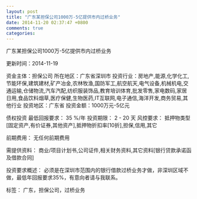 ```yaml
---
layout: post
title: "广东某担保公司1000万-5亿提供市内过桥业务"
date: 2014-11-20 02:37:47 +0800
comments: true
categories: 
---
```

广东某担保公司1000万-5亿提供市内过桥业务



更新时间：2014-11-19

资金主体：担保公司
所在地区：广东省深圳市
投资行业：房地产,能源,化学化工,节能环保,建筑建材,矿产冶金,农林牧渔,国防军工,航空航天,电气设备,机械机电,交通运输,仓储物流,汽车汽配,纺织服装饰品,教育培训体育,批发零售,家电数码,家居日用,食品饮料烟草,医疗保健,生物医药,IT互联网,电子通信,海洋开发,商务贸易,其他行业
投资地区：广东省
投资金额：1000万元-5亿元

债权投资
最低回报要求：
                            35 %/年
                                                                                投资期限：
                            2 - 20 天
                                                                                                                                        风控要求：
                            抵押物类型[固定资产,有价证券,其他资产],抵押物折扣率[10折],担保,信用,其它

前期费用：
无任何前期费用

需提供资料：
商业/项目计划书,公司证件,相关财务资料,其它资料[银行贷款承诺函及借款合同]

投资要求概述：
必须是在深圳市范围内的银行借款过桥业务才做，非深圳区域不做，最低年回报要求35%，有意向者请与我联系。

标签：
广东，担保公司，过桥业务

